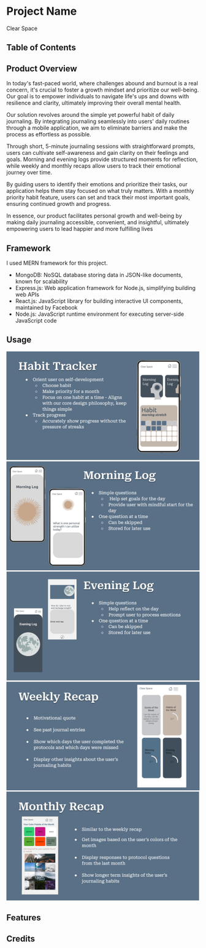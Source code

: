 # Project Name
Clear Space 

## Table of Contents 

## Product Overview 
In today's fast-paced world, where challenges abound and burnout is a real concern, it's crucial to foster a growth mindset and prioritize our well-being. Our goal is to empower individuals to navigate life's ups and downs with resilience and clarity, ultimately improving their overall mental health.

Our solution revolves around the simple yet powerful habit of daily journaling. By integrating journaling seamlessly into users' daily routines through a mobile application, we aim to eliminate barriers and make the process as effortless as possible.

Through short, 5-minute journaling sessions with straightforward prompts, users can cultivate self-awareness and gain clarity on their feelings and goals. Morning and evening logs provide structured moments for reflection, while weekly and monthly recaps allow users to track their emotional journey over time.

By guiding users to identify their emotions and prioritize their tasks, our application helps them stay focused on what truly matters. With a monthly priority habit feature, users can set and track their most important goals, ensuring continued growth and progress.

In essence, our product facilitates personal growth and well-being by making daily journaling accessible, convenient, and insightful, ultimately empowering users to lead happier and more fulfilling lives

## Framework 
I used MERN framework for this project. 
- MongoDB: NoSQL database storing data in JSON-like documents, known for scalability
- Express.js: Web application framework for Node.js, simplifying building web APIs
- React.js: JavaScript library for building interactive UI components, maintained by Facebook
- Node.js: JavaScript runtime environment for executing server-side JavaScript code
  
## Usage 
![Habit Tracker](https://github.com/juldyzmurat/clearspace/blob/main/usecase_media/habit-tracker.png)
![Morning Log](https://github.com/juldyzmurat/clearspace/raw/main/usecase_media/morning-log.png)
![Evening Log](https://github.com/juldyzmurat/clearspace/blob/main/usecase_media/evening-log.png)
![Weekly Recap](https://github.com/juldyzmurat/clearspace/blob/main/usecase_media/weekly-recap.png)
![Monthly Recap](https://github.com/juldyzmurat/clearspace/blob/main/usecase_media/monthly-recap.png)


## Features
## Credits 

